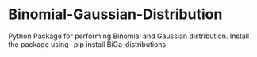 # Binomial-Gaussian-Distribution
Python Package for performing Binomial and Gaussian distribution.
Install the package using- 
pip install BiGa-distributions
